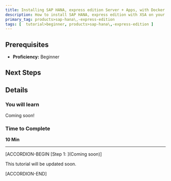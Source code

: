 ```yaml
---
title: Installing SAP HANA, express edition Server + Apps, with Docker
description: How to install SAP HANA, express edition with XSA on your preferred Docker setup.
primary_tag: products>sap-hana\,-express-edition
tags: [  tutorial>beginner, products>sap-hana\,-express-edition ]
---
```


## Prerequisites  
 - **Proficiency:** Beginner


## Next Steps


## Details
### You will learn  
Coming soon!

### Time to Complete
**10 Min**

---

[ACCORDION-BEGIN [Step 1: ](Coming soon)]

This tutorial will be updated soon.

[ACCORDION-END]
